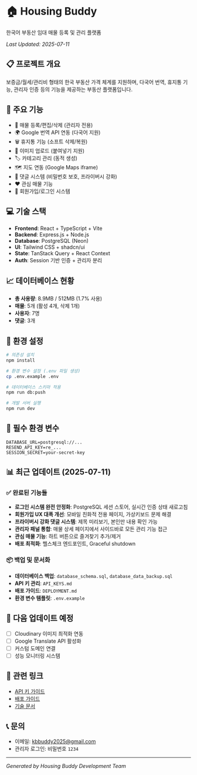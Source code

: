 # 🏠 Housing Buddy
한국어 부동산 임대 매물 등록 및 관리 플랫폼

*Last Updated: 2025-07-11*

## 📋 프로젝트 개요
보증금/월세/관리비 형태의 한국 부동산 가격 체계를 지원하며, 다국어 번역, 휴지통 기능, 관리자 인증 등의 기능을 제공하는 부동산 플랫폼입니다.

## 🚀 주요 기능
- 📝 매물 등록/편집/삭제 (관리자 전용)
- 🌍 Google 번역 API 연동 (다국어 지원)
- 🗑️ 휴지통 기능 (소프트 삭제/복원)
- 📸 이미지 업로드 (붙여넣기 지원)
- 🏷️ 카테고리 관리 (동적 생성)
- 🗺️ 지도 연동 (Google Maps iframe)
- 💭 댓글 시스템 (비밀번호 보호, 프라이버시 강화)
- ❤️ 관심 매물 기능
- 👥 회원가입/로그인 시스템

## 💻 기술 스택
- **Frontend**: React + TypeScript + Vite
- **Backend**: Express.js + Node.js
- **Database**: PostgreSQL (Neon)
- **UI**: Tailwind CSS + shadcn/ui
- **State**: TanStack Query + React Context
- **Auth**: Session 기반 인증 + 관리자 분리

## 📈 데이터베이스 현황
- **총 사용량**: 8.9MB / 512MB (1.7% 사용)
- **매물**: 5개 (활성 4개, 삭제 1개)
- **사용자**: 7명
- **댓글**: 3개

## 🔧 환경 설정
```bash
# 의존성 설치
npm install

# 환경 변수 설정 (.env 파일 생성)
cp .env.example .env

# 데이터베이스 스키마 적용
npm run db:push

# 개발 서버 실행
npm run dev
```

## 🔑 필수 환경 변수
```
DATABASE_URL=postgresql://...
RESEND_API_KEY=re_...
SESSION_SECRET=your-secret-key
```

## 📊 최근 업데이트 (2025-07-11)

### ✅ 완료된 기능들
- **로그인 시스템 완전 안정화**: PostgreSQL 세션 스토어, 실시간 인증 상태 새로고침
- **회원가입 UX 대폭 개선**: 모바일 친화적 전용 페이지, 가상키보드 문제 해결
- **프라이버시 강화 댓글 시스템**: 제목 미리보기, 본인만 내용 확인 가능
- **관리자 패널 통합**: 매물 상세 페이지에서 사이드바로 모든 관리 기능 접근
- **관심 매물 기능**: 하트 버튼으로 즐겨찾기 추가/제거
- **배포 최적화**: 헬스체크 엔드포인트, Graceful shutdown

### 📦 백업 및 문서화
- **데이터베이스 백업**: `database_schema.sql`, `database_data_backup.sql`
- **API 키 관리**: `API_KEYS.md`
- **배포 가이드**: `DEPLOYMENT.md`
- **환경 변수 템플릿**: `.env.example`

## 🎯 다음 업데이트 예정
- [ ] Cloudinary 이미지 최적화 연동
- [ ] Google Translate API 활성화
- [ ] 커스텀 도메인 연결
- [ ] 성능 모니터링 시스템

## 🔗 관련 링크
- [API 키 가이드](./API_KEYS.md)
- [배포 가이드](./DEPLOYMENT.md)
- [기술 문서](./replit.md)

## 📞 문의
- 이메일: kbbuddy2025@gmail.com
- 관리자 로그인: 비밀번호 `1234`

---
*Generated by Housing Buddy Development Team*